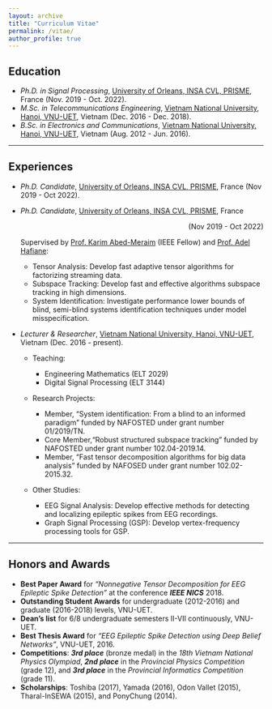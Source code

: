 ```yaml
---
layout: archive
title: "Curriculum Vitae"
permalink: /vitae/
author_profile: true
---
```


## Education

* *Ph.D. in Signal Processing*, [University of Orleans, INSA CVL, PRISME](https://www.univ-orleans.fr/fr/prisme), France (Nov. 2019 - Oct. 2022).
* *M.Sc. in Telecommunications Engineering*, [Vietnam National University, Hanoi, VNU-UET](https://vnu.edu.vn/eng/), Vietnam (Dec. 2016 - Dec. 2018). 
* *B.Sc. in Electronics and Communications*, [Vietnam National University, Hanoi, VNU-UET](https://vnu.edu.vn/eng/), Vietnam (Aug. 2012 - Jun. 2016). 


---
## Experiences

* *Ph.D. Candidate*, [University of Orleans, INSA CVL, PRISME](https://www.univ-orleans.fr/fr/prisme), France (Nov 2019 - Oct 2022).

* *Ph.D. Candidate*, [University of Orleans, INSA CVL, PRISME](https://www.univ-orleans.fr/fr/prisme), France <p align="right">(Nov 2019 - Oct 2022)</p>

  
    Supervised by [Prof. Karim Abed-Meraim](https://scholar.google.com.vn/citations?user=kiUTN4wAAAAJ&hl=en) (IEEE Fellow) and [Prof. Adel Hafiane](https://scholar.google.com.vn/citations?user=-N_BN4kAAAAJ&hl=en): 
    - Tensor Analysis: Develop fast adaptive tensor algorithms for factorizing streaming data.
    - Subspace Tracking: Develop fast and effective algorithms subspace tracking in high dimensions.
    - System Identification: Investigate performance lower bounds of blind, semi-blind systems identification techniques under model misspecification.

* *Lecturer & Researcher*, [Vietnam National University, Hanoi, VNU-UET](https://vnu.edu.vn/eng/), Vietnam (Dec. 2016 - present). 
    - Teaching:
        - Engineering Mathematics (ELT 2029) 
        - Digital Signal Processing (ELT 3144) 

    - Research Projects: 
        - Member, “System identification: From a blind to an informed paradigm” funded by NAFOSTED under grant number 01/2019/TN. 
        - Core Member,“Robust structured subspace tracking” funded by NAFOSTED under grant number 102.04-2019.14. 
        - Member, “Fast tensor decomposition algorithms for big data analysis” funded by NAFOSED under grant number 102.02-2015.32. 

    - Other Studies: 
        - EEG Signal Analysis: Develop effective methods for detecting and localizing epileptic spikes from EEG recordings. 
        - Graph Signal Processing (GSP): Develop vertex-frequency processing tools for GSP. 


---
## Honors and Awards
* **Best Paper Award** for *“Nonnegative Tensor Decomposition for EEG Epileptic Spike Detection”* at the conference ***IEEE NICS*** 2018.
*  **Outstanding Student Awards** for undergraduate (2012-2016) and graduate (2016-2018) levels, VNU-UET.
* **Dean’s list** for 6/8 undergraduate semesters II-VII continuously, VNU-UET.
* **Best Thesis Award** for *“EEG Epileptic Spike Detection using Deep Belief Networks”*, VNU-UET, 2016.
* **Competitions**: ***3rd place*** (bronze medal) in the *18th Vietnam National Physics Olympiad*, ***2nd place*** in the *Provincial Physics Competition* (grade 12), and ***3rd place*** in the *Provincial Informatics Competition* (grade 11).
* **Scholarships**: Toshiba (2017), Yamada (2016), Odon Vallet (2015), Tharal-InSEWA (2015), and PonyChung (2014).

